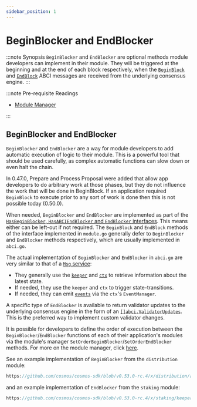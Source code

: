 ```yaml
---
sidebar_position: 1
---
```


# BeginBlocker and EndBlocker

:::note Synopsis
`BeginBlocker` and `EndBlocker` are optional methods module developers can implement in their module. They will be triggered at the beginning and at the end of each block respectively, when the [`BeginBlock`](../../learn/advanced/00-baseapp.md#beginblock) and [`EndBlock`](../../learn/advanced/00-baseapp.md#endblock) ABCI messages are received from the underlying consensus engine.
:::

:::note Pre-requisite Readings

* [Module Manager](./01-module-manager.md)

:::

## BeginBlocker and EndBlocker

`BeginBlocker` and `EndBlocker` are a way for module developers to add automatic execution of logic to their module. This is a powerful tool that should be used carefully, as complex automatic functions can slow down or even halt the chain. 

In 0.47.0, Prepare and Process Proposal were added that allow app developers to do arbitrary work at those phases, but they do not influence the work that will be done in BeginBlock. If an application required `BeginBlock` to execute prior to any sort of work is done then this is not possible today (0.50.0). 

When needed, `BeginBlocker` and `EndBlocker` are implemented as part of the [`HasBeginBlocker`, `HasABCIEndBlocker` and `EndBlocker` interfaces](./01-module-manager.md#appmodule). This means either can be left-out if not required. The `BeginBlock` and `EndBlock` methods of the interface implemented in `module.go` generally defer to `BeginBlocker` and `EndBlocker` methods respectively, which are usually implemented in `abci.go`.

The actual implementation of `BeginBlocker` and `EndBlocker` in `abci.go` are very similar to that of a [`Msg` service](./03-msg-services.md):

* They generally use the [`keeper`](./06-keeper.md) and [`ctx`](../../learn/advanced/02-context.md) to retrieve information about the latest state.
* If needed, they use the `keeper` and `ctx` to trigger state-transitions.
* If needed, they can emit [`events`](../../learn/advanced/08-events.md) via the `ctx`'s `EventManager`.

A specific type of `EndBlocker` is available to return validator updates to the underlying consensus engine in the form of an [`[]abci.ValidatorUpdates`](https://docs.cometbft.com/v0.37/spec/abci/abci++_methods#endblock). This is the preferred way to implement custom validator changes.

It is possible for developers to define the order of execution between the `BeginBlocker`/`EndBlocker` functions of each of their application's modules via the module's manager `SetOrderBeginBlocker`/`SetOrderEndBlocker` methods. For more on the module manager, click [here](./01-module-manager.md#manager).

See an example implementation of `BeginBlocker` from the `distribution` module:

```go reference
https://github.com/cosmos/cosmos-sdk/blob/v0.53.0-rc.4/x/distribution/abci.go#L14-L38
```

and an example implementation of `EndBlocker` from the `staking` module:

```go reference
https://github.com/cosmos/cosmos-sdk/blob/v0.53.0-rc.4/x/staking/keeper/abci.go#L22-L27
```

<!-- TODO: leaving this here to update docs with core api changes  -->
